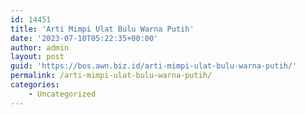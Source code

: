 ```yaml
---
id: 14451
title: 'Arti Mimpi Ulat Bulu Warna Putih'
date: '2023-07-10T05:22:35+00:00'
author: admin
layout: post
guid: 'https://bos.awn.biz.id/arti-mimpi-ulat-bulu-warna-putih/'
permalink: /arti-mimpi-ulat-bulu-warna-putih/
categories:
    - Uncategorized
---
```


